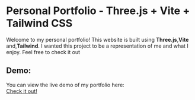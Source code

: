 # Personal Portfolio - Three.js + Vite + Tailwind CSS

Welcome to my personal portfolio! This website is built using **Three.js**,**Vite** and,**Tailwind**. I wanted this project to be a representation of me 
and what I enjoy. Feel free to check it out

## Demo:
You can view the live demo of my portfolio here:  
[Check it out!]()
